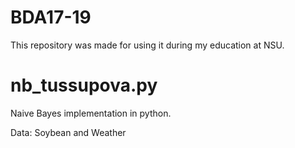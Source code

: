 # BDA17-19

This repository was made for using it during my education at NSU.


# nb_tussupova.py
Naive Bayes implementation in python. 

Data: Soybean and Weather

